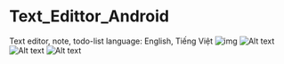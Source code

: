 # Text_Edittor_Android
Text editor, note, todo-list
language: English, Tiếng Việt
![img](s1.png)
![Alt text](relative/path/to/s2.pngg?raw=true "Title2")
![Alt text](relative/path/to/s3.png?raw=true "Title3")
![Alt text](relative/path/to/s4.png?raw=true "Title4")
